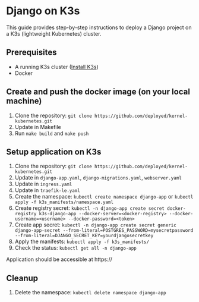 # Django on K3s

This guide provides step-by-step instructions to deploy a Django project on a K3s (lightweight Kubernetes) cluster.

## Prerequisites

- A running K3s cluster ([Install K3s](https://k3s.io))
- Docker

## Create and push the docker image (on your local machine)

1. Clone the repository: `git clone https://github.com/deployed/kernel-kubernetes.git `
2. Update <your-docker-image> in Makefile
3. Run `make build` and `make push`


## Setup application on K3s

1. Clone the repository: `git clone https://github.com/deployed/kernel-kubernetes.git `
2. Update <your-docker-image> in `django-app.yaml`, `django-migrations.yaml`, `webserver.yaml`
3. Update <your-domain> in `ingress.yaml`
4. Update <your-email> in `traefik-le.yaml`
5. Create the namespace: `kubectl create namespace django-app` or `kubectl apply -f k3s_manifests/namespace.yaml`
6. Create registry secret: `kubectl -n django-app create secret docker-registry k3s-django-app --docker-server=<docker-registry> --docker-username=<username> --docker-password=<token>`
7. Create app secret: `kubectl -n django-app create secret generic django-app-secret --from-literal=POSTGRES_PASSWORD=mysecretpassword --from-literal=DJANGO_SECRET_KEY=yourdjangosecretkey`
8. Apply the manifests: `kubectl apply -f k3s_manifests/`
9. Check the status: `kubectl get all -n django-app`

Application should be accessible at https://<your-domain>

## Cleanup

1. Delete the namespace: `kubectl delete namespace django-app`
